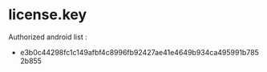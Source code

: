 # license.key

Authorized android list :
- e3b0c44298fc1c149afbf4c8996fb92427ae41e4649b934ca495991b7852b855
